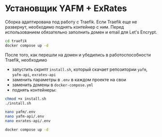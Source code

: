 # Установщик YAFM + ExRates

Сборка адаптирована под работу с Traefik. Если Traefik еще не развернут, необходимо поднять контейнер с ним. Перед использованием обязательно заполнить домен и email для Let's Encrypt.

```sh
cd traefik
docker compose up -d
```

После того, как перешли на домен и убедились в работоспособности Traefik, необходимо
- запустить скрипт `install.sh`, который скачает репозитории `yafm`, `yafm-api`, `exrates-api`
- заменить параметры в `.env` в каждом проекте на свои
- заменить домены в `docker-compose.yml`
- поднять контейнеры:

```sh
chmod +x install.sh
./install.sh

nano yafm/.env
nano yafm-api/.env
nano exrates-api/.env

docker compose up -d
```